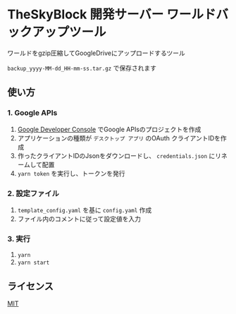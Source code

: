 # TheSkyBlock 開発サーバー ワールドバックアップツール

ワールドをgzip圧縮してGoogleDriveにアップロードするツール

`backup_yyyy-MM-dd_HH-mm-ss.tar.gz` で保存されます

## 使い方

### 1. Google APIs

1. [Google Developer Console](https://console.developers.google.com) でGoogle APIsのプロジェクトを作成
1. アプリケーションの種類が `デスクトップ アプリ` のOAuth クライアントIDを作成
1. 作ったクライアントIDのJsonをダウンロードし、 `credentials.json` にリネームして配置
1. `yarn token` を実行し、トークンを発行

### 2. 設定ファイル

1. `template_config.yaml` を基に `config.yaml` 作成
1. ファイル内のコメントに従って設定値を入力

### 3. 実行

1. `yarn`
1. `yarn start`

## ライセンス

[MIT](/LICENSE)
